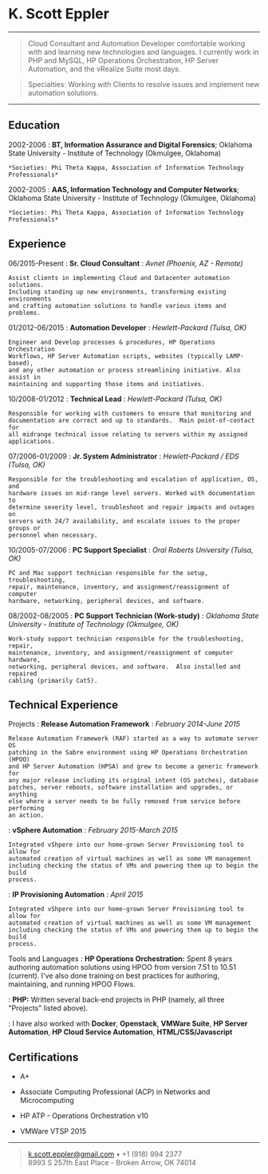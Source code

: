 K. Scott Eppler
============

----

>Cloud Consultant and Automation Developer comfortable working with and
>learning new technologies and languages. I currently work in PHP and MySQL, HP
>Operations Orchestration, HP Server Automation, and the vRealize Suite most
>days.

>Specialties: Working with Clients to resolve issues and implement new
>automation solutions.

----

Education
---------

2002-2006
:   **BT, Information Assurance and Digital Forensics**; Oklahoma State
University - Institute of Technology (Okmulgee, Oklahoma)

    *Societies: Phi Theta Kappa, Association of Information Technology
    Professionals*

2002-2005
:   **AAS, Information Technology and Computer Networks**; Oklahoma State
University - Institute of Technology (Okmulgee, Oklahoma)

    *Societies: Phi Theta Kappa, Association of Information Technology
    Professionals*

Experience
----------

06/2015-Present
:   **Sr. Cloud Consultant**
:   *Avnet (Phoenix, AZ - Remote)*

    Assist clients in implementing Cloud and Datacenter automation solutions.
    Including standing up new environments, transforming existing environments
    and crafting automation solutions to handle various items and problems.

01/2012-06/2015
:   **Automation Developer**
:   *Hewlett-Packard (Tulsa, OK)*

    Engineer and Develop processes & procedures, HP Operations Orchestration
    Workflows, HP Server Automation scripts, websites (typically LAMP-based),
    and any other automation or process streamlining initiative. Also assist in
    maintaining and supporting those items and initiatives.

10/2008-01/2012
:   **Technical Lead**
:   *Hewlett-Packard (Tulsa, OK)*

    Responsible for working with customers to ensure that monitoring and
    documentation are correct and up to standards.  Main point-of-contact for
    all midrange technical issue relating to servers within my assigned
    applications.

07/2006-01/2009
:   **Jr. System Administrator**
:   *Hewlett-Packard / EDS (Tulsa, OK)*

    Responsible for the troubleshooting and escalation of application, OS, and
    hardware issues on mid-range level servers. Worked with documentation to
    determine severity level, troubleshoot and repair impacts and outages on
    servers with 24/7 availability, and escalate issues to the proper groups or
    personnel when necessary.

10/2005-07/2006
:   **PC Support Specialist**
:   *Oral Roberts University (Tulsa, OK)*

    PC and Mac support technician responsible for the setup, troubleshooting,
    repair, maintenance, inventory, and assignment/reassignment of computer
    hardware, networking, peripheral devices, and software.

08/2002-08/2005
:   **PC Support Technician (Work-study)**
:   *Oklahoma State University - Institute of Technology (Okmulgee, OK)*

    Work-study support technician responsible for the troubleshooting, repair,
    maintenance, inventory, and assignment/reassignment of computer hardware,
    networking, peripheral devices, and software.  Also installed and repaired
    cabling (primarily Cat5).

Technical Experience
--------------------

Projects
:   **Release Automation Framework**
:   *February 2014-June 2015*

    Release Automation Framework (RAF) started as a way to automate server OS
    patching in the Sabre environment using HP Operations Orchestration (HPOO)
    and HP Server Automation (HPSA) and grew to become a generic framework for
    any major release including its original intent (OS patches), database
    patches, server reboots, software installation and upgrades, or anything
    else where a server needs to be fully removed from service before performing
    an action.

:   **vSphere Automation**
:   *February 2015-March 2015*

    Integrated vShpere into our home-grown Server Provisioning tool to allow for
    automated creation of virtual machines as well as some VM management
    including checking the status of VMs and powering them up to begin the build
    process.

:   **IP Provisioning Automation**
:   *April 2015*

    Integrated vShpere into our home-grown Server Provisioning tool to allow for
    automated creation of virtual machines as well as some VM management
    including checking the status of VMs and powering them up to begin the build
    process.

Tools and Languages
:   **HP Operations Orchestration:** Spent 8 years authoring automation
solutions using HPOO from version 7.51 to 10.51 (current).  I've also done
training on best practices for authoring, maintaining, and running HPOO Flows.

:   **PHP:** Written several back-end projects in PHP (namely, all three
  "Projects" listed above).

:   I have also worked with **Docker**, **Openstack**, **VMWare Suite**,
**HP Server Automation**, **HP Cloud Service Automation**,
**HTML/CSS/Javascript**

Certifications
----------------------------------------

* A+

* Associate Computing Professional (ACP) in Networks and Microcomputing

* HP ATP - Operations Orchestration v10

* VMWare VTSP 2015

----

> <k.scott.eppler@gmail.com> • +1 (918) 994 2377\
> 8993 S 257th East Place - Broken Arrow, OK 74014

